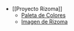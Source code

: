 - [[Proyecto Rizoma]]
	- [Paleta de Colores](https://docs.google.com/presentation/d/1dO9XHNgSpGA2GgfAVzg1CwB-QypIKSTI/edit#slide=id.p4)
	- [Imagen de Rizoma](https://xd.adobe.com/view/7d8fda27-f24e-4422-b113-d0d46762adce-28dc/)